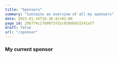 ```yaml
---
title: "Sponsors"
summary: "Contains an overview of all my sponsors"
date: 2021-01-16T16:36:41+01:00
page_id: 29b774c27b9073fd1c929db931541aff
draft: false
url: "/sponsor"
---
```


### My current sponsor
